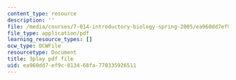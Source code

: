 ```yaml
---
content_type: resource
description: ''
file: /media/courses/7-014-introductory-biology-spring-2005/ea960dd7ef9c813468fa770335926511_EO9SMD6fIsI.pdf
file_type: application/pdf
learning_resource_types: []
ocw_type: OCWFile
resourcetype: Document
title: 3play pdf file
uid: ea960dd7-ef9c-8134-68fa-770335926511
---
```

